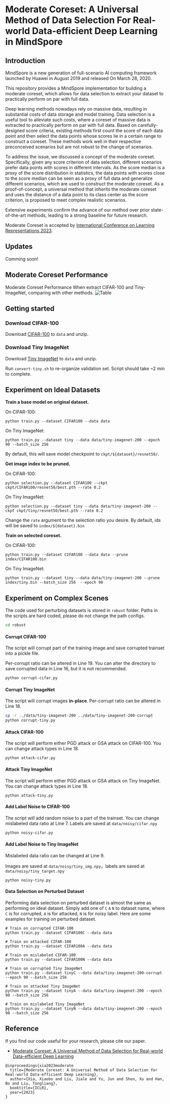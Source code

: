 # Moderate Coreset: A Universal Method of Data Selection For Real-world Data-efficient Deep Learning in MindSpore


## Introduction
MindSpore is a new generation of full-scenario AI computing framework launched by Huawei in August 2019 and released On March 28, 2020.

This repository provides a MindSpore implementation for building a moderate coreset, which allows for data selection to extract your dataset to practically perform on par with full data.

Deep learning methods nowadays rely on massive data, resulting in substantial costs of data storage and model training. Data selection is a useful tool to alleviate such costs, where a coreset of massive data is extracted to practically perform on par with full data. 
Based on carefully-designed score criteria, existing methods first count the score of each data point and then select the data points whose scores lie in a certain range to construct a coreset. These methods work well in their respective preconceived scenarios but are not robust to the change of scenarios.

To address the issue, we discussed a concept of the moderate coreset. Specifically, given any score criterion of data selection, different scenarios prefer data points with scores in different intervals. As the score median is a proxy of the score distribution in statistics, the data points with scores close to the score median can be seen as a proxy of full data and generalize different scenarios, which are used to construct the moderate coreset. As a proof-of-concept, a universal method that inherits the moderate coreset and uses the distance of a data point to its class center as the score criterion, is proposed to meet complex realistic scenarios.

Extensive experiments confirm the advance of our method over prior state-of-the-art methods, leading to a strong baseline for future research.

Moderate Coreset is accepted by [International Conference on Learning Representations 2023](https://openreview.net/pdf?id=7D5EECbOaf9). 



## Updates
Comming soon!


  
## Moderate Coreset Performance

Moderate Coreset Performance When extract CIFAR-100 and Tiny-ImageNet, comparing with other methods.
![Table](imgs/Table5.png)



## Getting started


### Download CIFAR-100

Download [CIFAR-100](https://www.cs.toronto.edu/~kriz/cifar-100-python.tar.gz) to `data` and unzip.

### Download Tiny ImageNet

Download [Tiny ImageNet](http://cs231n.stanford.edu/tiny-imagenet-200.zip) to `data` and unzip.

Run `convert-tiny.sh` to re-organize validation set. Script should take ~2 min to complete.



## Experiment on Ideal Datasets

**Train a base model on original dataset.**

On CIFAR-100:

```
python train.py --dataset CIFAR100 --data data 
```

On Tiny ImageNet:

```
python train.py --dataset tiny --data data/tiny-imagenet-200 --epoch 90 --batch_size 256
```

By default, this will save model checkpoint to `ckpt/${dataset}/resnet50/`.

**Get image index to be pruned.**

On CIFAR-100:

```
python selection.py --dataset CIFAR100 --ckpt ckpt/CIFAR100/resnet50/best.pth --rate 0.2
```

On Tiny ImageNet:

```
python selection.py --dataset tiny --data data/tiny-imagenet-200 --ckpt ckpt/tiny/resnet50/best.pth --rate 0.2 
```

Change the `rate` argument to the selection ratio you desire.  By default, ids will be saved to `index/${dataset}.bin`

**Train on selected coreset.**

On CIFAR-100:

```
python train.py --dataset CIFAR100 --data data --prune index/CIFAR100.bin
```

On Tiny ImageNet:

```
python train.py --dataset tiny --data data/tiny-imagenet-200 --prune index/tiny.bin --batch_size 256  --epoch 90
```



## Experiment on Complex Scenes

The code used for perturbing datasets is stored in `robust` folder. Paths in the scripts are hard coded, please do not change the path configs.

```bash
cd robust
```

#### Corrupt CIFAR-100

The script will corrupt part of the training image and save corrupted trainset into a pickle file. 

Per-corrupt ratio can be altered in Line 19. You can alter the directory to save corrupted data in Line 16, but it is not recommended.

```bash
python corrupt-cifar.py
```
#### Corrupt Tiny ImageNet

The script will corrupt images **in-place**. Per-corrupt ratio can be altered in Line 18.

```bash
cp -r ../data/tiny-imagenet-200 ../data/tiny-imagenet-200-corrupt
python corrupt-tiny.py
```
#### Attack CIFAR-100

The script will perform either PGD attack or GSA attack on CIFAR-100.  You can change attack types in Line 18. 

```
python attack-cifar.py
```
#### Attack Tiny ImageNet

The script will perform either PGD attack or GSA attack on Tiny ImageNet. You can change attack types in Line 18. 

```
python attack-tiny.py
```
#### Add Label Noise to CIFAR-100

The script will add random noise to a part of the trainset. You can change mislabeled data ratio at Line 7. Labels are saved at `data/noisy/cifar.npy`

```bash
python noisy-cifar.py
```
#### Add Label Noise to Tiny ImageNet

Mislabeled data ratio can be changed at Line 9.

Images are saved at `data/noisy/tiny_img.npy`，labels are saved at `data/noisy/tiny_target.npy`

```
python noisy-tiny.py
```
#### Data Selection on Perturbed Dataset

Performing data selection on perturbed dataset is almost the same as performing on ideal dataset. Simply add one of `C` `A` `N` to dataset name, where `C` is for corrupted, `A` is for attacked, `N` is for noisy label. Here are some examples for training on perturbed dataset.

```
# Train on corrupted CIFAR-100
python train.py --dataset CIFAR100C --data data 

# Train on attacked CIFAR-100
python train.py --dataset CIFAR100A --data data 

# Train on mislabeled CIFAR-100
python train.py --dataset CIFAR100N --data data 

# Train on corrupted Tiny ImageNet
python train.py --dataset tinyC --data data/tiny-imagenet-200-corrupt --epoch 90 --batch_size 256

# Train on attacked Tiny ImageNet
python train.py --dataset tinyA --data data/tiny-imagenet-200 --epoch 90 --batch_size 256

# Train on mislabeled Tiny ImageNet
python train.py --dataset tinyN --data data/tiny-imagenet-200 --epoch 90 --batch_size 256
```



## Reference

If you find our code useful for your research, please cite our paper.

- [Moderate Coreset: A Universal Method of Data Selection for Real-world Data-efficient Deep Learning](https://openreview.net/pdf?id=7D5EECbOaf9)
```
@inproceedings{xia2023moderate
  title={Moderate Coreset: A Universal Method of Data Selection for Real-world Data-efficient Deep Learning},
  author={Xia, Xiaobo and Liu, Jiale and Yu, Jun and Shen, Xu and Han, Bo and Liu, Tongliang},
  booktitle={ICLR},
  year={2023}
}
```
